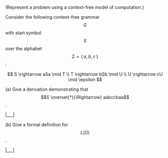 (Represent a problem using a context-free model of computation.)

Consider the following context-free grammar $$G$$ with start symbol $$S$$ over the alphabet $$\Sigma = \{\, a, b, c \,\}$$:

$$
S \rightarrow  aSa \mid T \\
T \rightarrow bSb \mid U \\
U \rightarrow cU \mid \epsilon
$$

(a) Give a derivation demonstrating that $$S \overset{*}{\Rightarrow} aabccbaa$$.

|___|

(b) Give a formal definition for $$L(G)$$.

|___|
